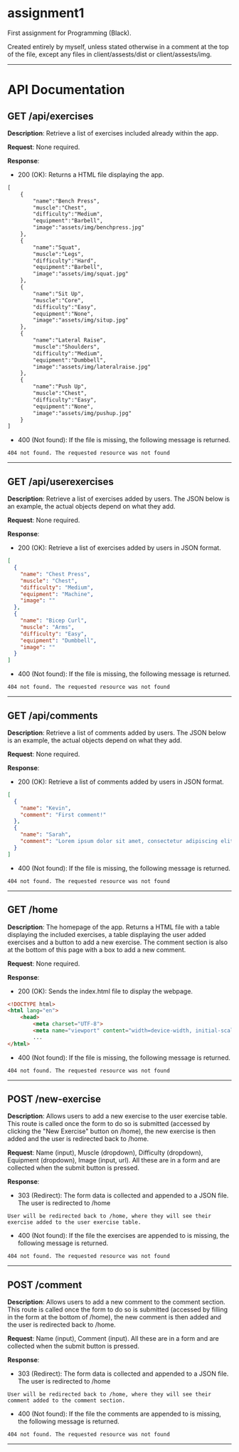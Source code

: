 # assignment1
 First assignment for Programming (Black).

Created entirely by myself, unless stated otherwise in a comment at the top of the file, except any files in client/assests/dist or client/assests/img.

---

# API Documentation

## GET /api/exercises

**Description**: Retrieve a list of exercises included already within the app.

**Request**: None required.

**Response**:
* 200 (OK): Returns a HTML file displaying the app.
```html
[
    {
        "name":"Bench Press",
        "muscle":"Chest",
        "difficulty":"Medium",
        "equipment":"Barbell",
        "image":"assets/img/benchpress.jpg"
    },
    {
        "name":"Squat",
        "muscle":"Legs",
        "difficulty":"Hard",
        "equipment":"Barbell",
        "image":"assets/img/squat.jpg"
    },
    {
        "name":"Sit Up",
        "muscle":"Core",
        "difficulty":"Easy",
        "equipment":"None",
        "image":"assets/img/situp.jpg"
    },
    {
        "name":"Lateral Raise",
        "muscle":"Shoulders",
        "difficulty":"Medium",
        "equipment":"Dumbbell",
        "image":"assets/img/lateralraise.jpg"
    },
    {
        "name":"Push Up",
        "muscle":"Chest",
        "difficulty":"Easy",
        "equipment":"None",
        "image":"assets/img/pushup.jpg"
    }
]
```

* 400 (Not found): If the file is missing, the following message is returned.
```text
404 not found. The requested resource was not found
```

---

## GET /api/userexercises

**Description**: Retrieve a list of exercises added by users. The JSON below is an example, the actual objects depend on what they add.

**Request**: None required.

**Response**:
* 200 (OK): Retrieve a list of exercises added by users in JSON format.
```json
[
  {
    "name": "Chest Press",
    "muscle": "Chest",
    "difficulty": "Medium",
    "equipment": "Machine",
    "image": ""
  },
  {
    "name": "Bicep Curl",
    "muscle": "Arms",
    "difficulty": "Easy",
    "equipment": "Dumbbell",
    "image": ""
  }
]
```

* 400 (Not found): If the file is missing, the following message is returned.
```text
404 not found. The requested resource was not found
```

---

## GET /api/comments

**Description**: Retrieve a list of comments added by users. The JSON below is an example, the actual objects depend on what they add.

**Request**: None required.

**Response**:
* 200 (OK): Retrieve a list of comments added by users in JSON format.
```json
[
  {
    "name": "Kevin",
    "comment": "First comment!"
  },
  {
    "name": "Sarah",
    "comment": "Lorem ipsum dolor sit amet, consectetur adipiscing elit. Cras tempus pulvinar lectus. Integer sit amet justo sit amet ex rutrum."
  }
]
```

* 400 (Not found): If the file is missing, the following message is returned.
```text
404 not found. The requested resource was not found
```

---

## GET /home

**Description**: The homepage of the app. Returns a HTML file with a table displaying the included exercises, a table displaying the user added exercises and a button to add a new exercise. The comment section is also at the bottom of this page with a box to add a new comment.

**Request**: None required.

**Response**:
* 200 (OK): Sends the index.html file to display the webpage.
```html
<!DOCTYPE html>
<html lang="en">
    <head>
        <meta charset="UTF-8">
        <meta name="viewport" content="width=device-width, initial-scale=1.0">
        ...
</html>
```

* 400 (Not found): If the file is missing, the following message is returned.
```text
404 not found. The requested resource was not found
```

---

## POST /new-exercise

**Description**: Allows users to add a new exercise to the user exercise table. This route is called once the form to do so is submitted (accessed by clicking the "New Exercise" button on /home), the new exercise is then added and the user is redirected back to /home.

**Request**: Name (input), Muscle (dropdown), Difficulty (dropdown), Equipment (dropdown), Image (input, url). All these are in a form and are collected when the submit button is pressed.

**Response**:
* 303 (Redirect): The form data is collected and appended to a JSON file. The user is redirected to /home
```
User will be redirected back to /home, where they will see their exercise added to the user exercise table.
```

* 400 (Not found): If the file the exercises are appended to is missing, the following message is returned.
```text
404 not found. The requested resource was not found
```

---

## POST /comment

**Description**: Allows users to add a new comment to the comment section. This route is called once the form to do so is submitted (accessed by filling in the form at the bottom of /home), the new comment is then added and the user is redirected back to /home.

**Request**: Name (input), Comment (input). All these are in a form and are collected when the submit button is pressed.

**Response**:
* 303 (Redirect): The form data is collected and appended to a JSON file. The user is redirected to /home
```
User will be redirected back to /home, where they will see their comment added to the comment section.
```

* 400 (Not found): If the file the comments are appended to is missing, the following message is returned.
```text
404 not found. The requested resource was not found
```

---